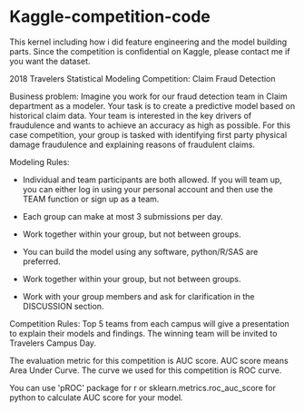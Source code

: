 # Kaggle-competition-code
This kernel including how i did feature engineering and the model building parts. 
Since the competition is confidential on Kaggle, please contact me if you want the dataset.

2018 Travelers Statistical Modeling Competition: Claim Fraud Detection

Business problem:
Imagine you work for our fraud detection team in Claim department as a modeler. Your task is to create a predictive model based on historical claim data. Your team is interested in the key drivers of fraudulence and wants to achieve an accuracy as high as possible. For this case competition, your group is tasked with identifying first party physical damage fraudulence and explaining reasons of fraudulent claims.

Modeling Rules:
- Individual and team participants are both allowed. If you will team up, you can either log in using your personal account and then use the TEAM function or sign up as a team.

- Each group can make at most 3 submissions per day.

- Work together within your group, but not between groups.

- You can build the model using any software, python/R/SAS are preferred.

- Work together within your group, but not between groups.

- Work with your group members and ask for clarification in the DISCUSSION section.

Competition Rules:
Top 5 teams from each campus will give a presentation to explain their models and findings. The winning team will be invited to Travelers Campus Day.

The evaluation metric for this competition is AUC score. AUC score means Area Under Curve. The curve we used for this competition is ROC curve.

You can use 'pROC' package for r or sklearn.metrics.roc_auc_score for python to calculate AUC score for your model.

